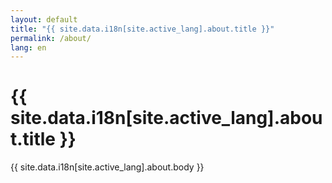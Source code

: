 ```yaml
---
layout: default
title: "{{ site.data.i18n[site.active_lang].about.title }}"
permalink: /about/
lang: en
---
```


# {{ site.data.i18n[site.active_lang].about.title }}

{{ site.data.i18n[site.active_lang].about.body }}
